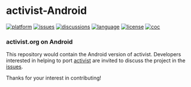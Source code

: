 # activist-Android

[![platform](https://img.shields.io/badge/platform-Android-999999.svg)](https://github.com/activist-org/activist-Android)
[![issues](https://img.shields.io/github/issues/activist-org/activist-Android)](https://github.com/activist-org/activist-Android/issues)
[![discussions](https://img.shields.io/github/discussions/activist-org/activist-Android)](https://github.com/activist-org/activist-Android/discussions)
[![language](https://img.shields.io/badge/Kotlin-1-A97AFE.svg?logo=kotlin&logoColor=ffffff)](https://github.com/activist-org/activist-Android/blob/main/CONTRIBUTING.md)
[![license](https://img.shields.io/github/license/activist-org/activist-Android.svg)](https://github.com/activist-org/activist-Android/blob/main/LICENSE.txt)
[![coc](https://img.shields.io/badge/coc-Contributor%20Covenant-ff69b4.svg)](https://github.com/activist-org/activist-Android/blob/main/.github/CODE_OF_CONDUCT.md)

### activist.org on Android

This repository would contain the Android version of activist. Developers interested in helping to port [activist](https://github.com/activist-org/activist) are invited to discuss the project in the [issues](https://github.com/activist-org/activist-Android/issues).

Thanks for your interest in contributing!
